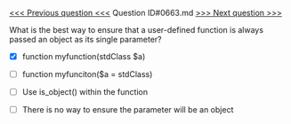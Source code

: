 [<<< Previous question <<<](0662.md)  Question ID#0663.md  [>>> Next question >>>](0664.md) 

What is the best way to ensure that a user-defined function is always passed an object as its single parameter?

- [x]  function myfunction(stdClass $a)

- [ ]  function myfunciton($a = stdClass)

- [ ]  Use is_object() within the function

- [ ]  There is no way to ensure the parameter will be an object


